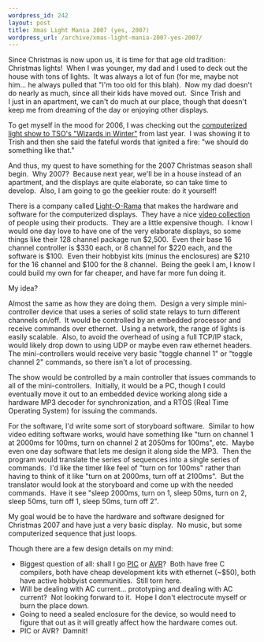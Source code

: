 ```yaml
--- 
wordpress_id: 242
layout: post
title: Xmas Light Mania 2007 (yes, 2007)
wordpress_url: /archive/xmas-light-mania-2007-yes-2007/
---
```


<p>Since Christmas is now upon us, it is time for that age old tradition: Christmas lights!&nbsp; When I was younger, my dad and I used to deck out the house with tons of lights.&nbsp; It was always a lot of fun (for me, maybe not him... he always pulled that "I'm too old for this blah).&nbsp; Now my dad doesn't do nearly as much, since all their kids have moved out.&nbsp; Since&nbsp;Trish and I&nbsp;just in an apartment, we can't do much at our place, though that doesn't keep me from dreaming of the day or enjoying other displays.</p> <p>To get myself in the mood for 2006, I was checking out the <a href="http://www.youtube.com/watch?v=S6Gt-jbrC1o">computerized light show to TSO's "Wizards in Winter"</a> from last year.&nbsp; I was showing it to Trish and then she said the fateful words that ignited a fire: "we should do something like that."</p> <p>And thus, my quest to have something for the 2007 Christmas season shall begin.&nbsp; Why 2007?&nbsp; Because next year, we'll be in a house instead of an apartment, and the displays are quite elaborate, so can take time to develop.&nbsp; Also, I am going to go the geekier route:&nbsp;do it yourself!</p> <p>There is a company called <a href="http://www.lightorama.com/">Light-O-Rama</a> that makes the hardware and software for the computerized displays.&nbsp; They have a nice <a href="http://www.lightorama.com/Videos.html">video collection</a> of people using their products.&nbsp; They are a little expensive though.&nbsp; I know I would one day love to have one of the very elaborate displays, so some things like their 128 channel package run $2,500.&nbsp; Even their base 16 channel controller is $330 each, or 8 channel for $220 each, and the software is $100.&nbsp; Even their hobbyist kits (minus the enclosures) are $210 for the 16 channel and $100 for the 8 channel.&nbsp; Being the geek I am, I know I could build my own for far cheaper, and have&nbsp;far more fun doing it.</p> <p>My idea?</p> <p>Almost the same as how they are doing them.&nbsp; Design a very simple mini-controller device that uses a series of solid state relays to turn different channels on/off.&nbsp; It would be controlled by an embedded processor and receive commands over ethernet.&nbsp; Using a network, the range of lights is easily scalable.&nbsp; Also, to avoid the overhead of using a full TCP/IP stack, would likely drop down to using UDP or maybe even raw ethernet headers.&nbsp; The mini-controllers would receive very basic "toggle channel 1" or "toggle channel 2" commands, so there isn't a lot of processing.</p> <p>The show would be controlled by a main controller that issues commands to all of the mini-controllers.&nbsp; Initially, it would be a PC, though I could eventually move it out to an embedded device working along side a hardware MP3 decoder for synchronization, and a RTOS (Real Time Operating System) for issuing the commands.</p> <p>For the software, I'd write some sort of storyboard software.&nbsp; Similar to how video editing software works, would have something like "turn on channel 1 at 2000ms for 100ms, turn on channel 2 at 2050ms for 100ms", etc.&nbsp; Maybe even one day software that lets me design it along side the MP3.&nbsp; Then the program would translate the series of sequences into a single series of commands.&nbsp; I'd like the timer like feel of "turn on for 100ms" rather than having to think of it like "turn on at 2000ms, turn off at 2100ms".&nbsp; But the translator would look at the storyboard and come up with the needed commands.&nbsp; Have it see "sleep 2000ms, turn on 1, sleep 50ms, turn on 2, sleep 50ms, turn off 1, sleep 50ms, turn off 2".</p> <p>My goal would be to have the hardware and software designed for Christmas 2007 and have just a very basic display.&nbsp; No music, but some computerized sequence that just loops.</p> <p>Though there are a few design details on my mind:</p> <ul> <li>Biggest question of all: shall I go <a href="http://microchip.com/stellent/idcplg?IdcService=SS_GET_PAGE&amp;nodeId=64">PIC</a> or <a href="http://www.atmel.com/">AVR</a>?&nbsp; Both have free C compilers, both have cheap development kits with ethernet (~$50), both have active hobbyist communities.&nbsp; Still torn here.</li> <li>Will be dealing with AC current... prototyping and dealing with AC current?&nbsp; Not looking forward to it.&nbsp; Hope I don't electrocute myself or burn the place down.</li> <li>Going to need a sealed enclosure for the device, so would need to figure that out as it will greatly affect how the hardware comes out.</li> <li>PIC or AVR?&nbsp; Damnit!</li></ul>
         
